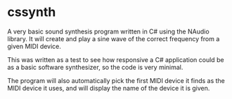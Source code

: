 # cssynth
A very basic sound synthesis program written in C# using the NAudio library. It will create and play a sine wave of the correct frequency from a given MIDI device.

This was written as a test to see how responsive a C# application could be as a basic software synthesizer, so the code is very minimal.

The program will also automatically pick the first MIDI device it finds as the MIDI device it uses, and will display the name of the device it is given.
